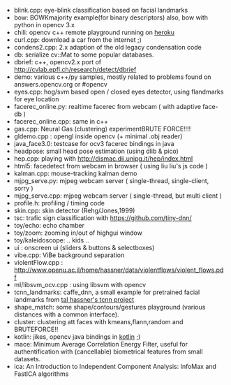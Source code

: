 * blink.cpp: eye-blink classification based on facial landmarks
* bow: BOWKmajority example(for binary descriptors) also, bow with python in opencv 3.x
* chili: opencv c++ remote playground running on [heroku](http://sugarcoatedchili.herokuapp.com/)
* curl.cpp: download a car from the internet ;)
* condens2.cpp: 2.x adaption of the old legacy condensation code
* db: serialize cv::Mat to some popular databases.
* dbrief: c++, opencv2.x port of http://cvlab.epfl.ch/research/detect/dbrief
* demo: various c++/py samples, mostly related to problems found on answers.opencv.org or #opencv
* eyes.cpp: hog/svm based open / closed eyes detector, using flandmarks for eye location
* facerec_online.py: realtime facerec from webcam ( with adaptive face-db )
* facerec_online.cpp: same in c++
* gas.cpp: Neural Gas (clustering) experimentBRUTE FORCE!!!!
* gldemo.cpp : opengl inside opencv (+ minimal .obj reader)
* java_face3.0: testcase for ocv3 facerec bindings in java
* headpose: small head pose estimation (using dlib & pico)
* hep.cpp: playing with http://dismac.dii.unipg.it/hep/index.html
* html5: facedetect from webcam in browser ( using liu liu's js code )
* kalman.cpp: mouse-tracking kalman demo
* mjpg_serve.py: mjpeg webcam server ( single-thread, single-client, sorry )
* mjpg_serve.cpp: mjpeg webcam server ( single-thread, but multi client )
* profile.h: profiling / timing code
* skin.cpp: skin detector (Rehg/Jones,1999)
* tsc: trafic sign classification with https://github.com/tiny-dnn/
* toy/echo: echo chamber
* toy/zoom: zooming in/out of highgui window
* toy/kaleidoscope: .. kids ..
* ui : onscreen ui (sliders & buttons & selectboxes)
* vibe.cpp: ViBe background separation
* violentFlow.cpp : http://www.openu.ac.il/home/hassner/data/violentflows/violent_flows.pdf
* ml/libsvm_ocv.cpp : using libsvm with opencv
* tcnn_landmarks: caffe_dnn, a small example for pretrained facial landmarks from [tal hassner's tcnn project](http://www.openu.ac.il/home/hassner/projects/tcnn_landmarks/)
* shape_match: some shape/contours/gestures playground (various distances with a common interface).
* cluster: clustering att faces with kmeans,flann,random and BRUTEFORCE!!
* kotlin: jikes, opencv java bindings in [kotlin](http://kotlinlang.org/) ;)
* mace: Minimum Average Correlation Energy Filter, useful for authentification with (cancellable) biometrical features from small datasets.
* ica: An Introduction to Independent Component Analysis: InfoMax and FastICA algorithms
